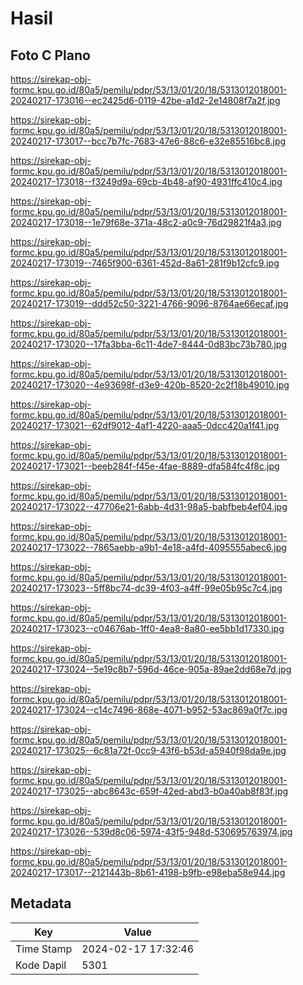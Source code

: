 # Hasil

## Foto C Plano

https://sirekap-obj-formc.kpu.go.id/80a5/pemilu/pdpr/53/13/01/20/18/5313012018001-20240217-173016--ec2425d6-0119-42be-a1d2-2e14808f7a2f.jpg

https://sirekap-obj-formc.kpu.go.id/80a5/pemilu/pdpr/53/13/01/20/18/5313012018001-20240217-173017--bcc7b7fc-7683-47e6-88c6-e32e85516bc8.jpg

https://sirekap-obj-formc.kpu.go.id/80a5/pemilu/pdpr/53/13/01/20/18/5313012018001-20240217-173018--f3249d9a-69cb-4b48-af90-4931ffc410c4.jpg

https://sirekap-obj-formc.kpu.go.id/80a5/pemilu/pdpr/53/13/01/20/18/5313012018001-20240217-173018--1e79f68e-371a-48c2-a0c9-76d29821f4a3.jpg

https://sirekap-obj-formc.kpu.go.id/80a5/pemilu/pdpr/53/13/01/20/18/5313012018001-20240217-173019--7465f900-6361-452d-8a61-281f9b12cfc9.jpg

https://sirekap-obj-formc.kpu.go.id/80a5/pemilu/pdpr/53/13/01/20/18/5313012018001-20240217-173019--ddd52c50-3221-4766-9096-8764ae66ecaf.jpg

https://sirekap-obj-formc.kpu.go.id/80a5/pemilu/pdpr/53/13/01/20/18/5313012018001-20240217-173020--17fa3bba-6c11-4de7-8444-0d83bc73b780.jpg

https://sirekap-obj-formc.kpu.go.id/80a5/pemilu/pdpr/53/13/01/20/18/5313012018001-20240217-173020--4e93698f-d3e9-420b-8520-2c2f18b49010.jpg

https://sirekap-obj-formc.kpu.go.id/80a5/pemilu/pdpr/53/13/01/20/18/5313012018001-20240217-173021--62df9012-4af1-4220-aaa5-0dcc420a1f41.jpg

https://sirekap-obj-formc.kpu.go.id/80a5/pemilu/pdpr/53/13/01/20/18/5313012018001-20240217-173021--beeb284f-f45e-4fae-8889-dfa584fc4f8c.jpg

https://sirekap-obj-formc.kpu.go.id/80a5/pemilu/pdpr/53/13/01/20/18/5313012018001-20240217-173022--47706e21-6abb-4d31-98a5-babfbeb4ef04.jpg

https://sirekap-obj-formc.kpu.go.id/80a5/pemilu/pdpr/53/13/01/20/18/5313012018001-20240217-173022--7865aebb-a9b1-4e18-a4fd-4095555abec6.jpg

https://sirekap-obj-formc.kpu.go.id/80a5/pemilu/pdpr/53/13/01/20/18/5313012018001-20240217-173023--5ff8bc74-dc39-4f03-a4ff-99e05b95c7c4.jpg

https://sirekap-obj-formc.kpu.go.id/80a5/pemilu/pdpr/53/13/01/20/18/5313012018001-20240217-173023--c04676ab-1ff0-4ea8-8a80-ee5bb1d17330.jpg

https://sirekap-obj-formc.kpu.go.id/80a5/pemilu/pdpr/53/13/01/20/18/5313012018001-20240217-173024--5e19c8b7-596d-46ce-905a-89ae2dd68e7d.jpg

https://sirekap-obj-formc.kpu.go.id/80a5/pemilu/pdpr/53/13/01/20/18/5313012018001-20240217-173024--c14c7496-868e-4071-b952-53ac869a0f7c.jpg

https://sirekap-obj-formc.kpu.go.id/80a5/pemilu/pdpr/53/13/01/20/18/5313012018001-20240217-173025--6c81a72f-0cc9-43f6-b53d-a5940f98da9e.jpg

https://sirekap-obj-formc.kpu.go.id/80a5/pemilu/pdpr/53/13/01/20/18/5313012018001-20240217-173025--abc8643c-659f-42ed-abd3-b0a40ab8f83f.jpg

https://sirekap-obj-formc.kpu.go.id/80a5/pemilu/pdpr/53/13/01/20/18/5313012018001-20240217-173026--539d8c06-5974-43f5-948d-530695763974.jpg

https://sirekap-obj-formc.kpu.go.id/80a5/pemilu/pdpr/53/13/01/20/18/5313012018001-20240217-173017--2121443b-8b61-4198-b9fb-e98eba58e944.jpg


## Metadata

| Key        | Value               |
| ---------- | ------------------- |
| Time Stamp | 2024-02-17 17:32:46 |
| Kode Dapil | 5301                |



